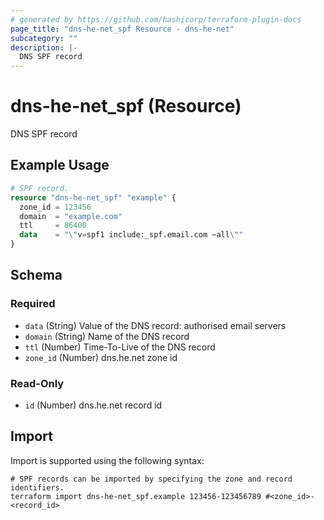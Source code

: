 ```yaml
---
# generated by https://github.com/hashicorp/terraform-plugin-docs
page_title: "dns-he-net_spf Resource - dns-he-net"
subcategory: ""
description: |-
  DNS SPF record
---
```


# dns-he-net_spf (Resource)

DNS SPF record

## Example Usage

```terraform
# SPF record.
resource "dns-he-net_spf" "example" {
  zone_id = 123456
  domain  = "example.com"
  ttl     = 86400
  data    = "\"v=spf1 include:_spf.email.com ~all\""
}
```

<!-- schema generated by tfplugindocs -->
## Schema

### Required

- `data` (String) Value of the DNS record: authorised email servers
- `domain` (String) Name of the DNS record
- `ttl` (Number) Time-To-Live of the DNS record
- `zone_id` (Number) dns.he.net zone id

### Read-Only

- `id` (Number) dns.he.net record id

## Import

Import is supported using the following syntax:

```shell
# SPF records can be imported by specifying the zone and record identifiers.
terraform import dns-he-net_spf.example 123456-123456789 #<zone_id>-<record_id>
```

